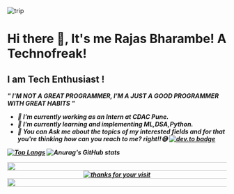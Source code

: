 ![trip](https://user-images.githubusercontent.com/89535670/178936044-51542935-49d3-49a3-8dba-72c29cd49fde.jpg)
# Hi there 👋, It's me Rajas Bharambe! A Technofreak!
 ## I am Tech Enthusiast !
<i><b>" I'M NOT A GREAT PROGRAMMER,
I'M A JUST A GOOD PROGRAMMER WITH GREAT HABITS "<b><i>
- 🔭 I’m currently working as an Intern at CDAC Pune.
- 🌱 I’m currently learning and implementing ML,DSA,Python.
-    💬 You can Ask me about the topics of my interested fields and for that you're thinking how can you reach to me? right!!😅
   [![dev.to badge](https://img.shields.io/badge/linkedin-RajasBharambe-blue)](https://www.linkedin.com/in/rajas-bharambe-0b8a87208/)


 <!--
<h3 align="left"> Languages and Tools:  </h3>
<p align="left">
<a href="#" target="_blank"> <img src="https://raw.githubusercontent.com/devicons/devicon/master/icons/cplusplus/cplusplus-original.svg" alt="cplusplus" width="40" height="40"/> </a> 
 <a href="#" target="_blank"> <img src="https://raw.githubusercontent.com/devicons/devicon/master/icons/c/c-original.svg" alt="c" width="40" height="40"/> </a> 
 <a href="#" target="_blank"> <img src="https://www.vectorlogo.zone/logos/google_cloud/google_cloud-icon.svg" alt="gcp" width="40" height="40"/> </a> 
 <a href="#" target="_blank"> <img src="https://www.vectorlogo.zone/logos/git-scm/git-scm-icon.svg" alt="git" width="40" height="40"/> </a> 
 <a href="#" target="_blank"> <img src="https://www.vectorlogo.zone/logos/python/python-icon.svg" width="40" height="40"/> </a>
 <a href="#" target="_blank"> <img src="https://www.vectorlogo.zone/logos/pytorch/pytorch-icon.svg" width="40" height="40"/> </a>
 <a href="#" target="_blank"> <img src="https://raw.githubusercontent.com/devicons/devicon/master/icons/html5/html5-original-wordmark.svg" alt="html5" width="40" height="40"/> </a>
 <a href="#" target="_blank"> <img src="https://raw.githubusercontent.com/devicons/devicon/master/icons/css3/css3-original-wordmark.svg" alt="css3" width="40" height="40"/> </a> 
-->

[![Top Langs](https://github-readme-stats.vercel.app/api/top-langs/?username=RajasBharambe&layout=compact&theme=github_dark)](https://github.com/anuraghazra/github-readme-stats)         ![Anurag's GitHub stats](https://github-readme-stats.vercel.app/api?username=RajasBharambe&show_icons=true&theme=github_dark)

<img src="https://i.imgur.com/dBaSKWF.gif" height="20" width="1000"> 
<div align="center">
    <a href="https://git.io/typing-svg">
        <img alt="thanks for your visit" src="https://readme-typing-svg.herokuapp.com?font=Roboto+Slab&color=%237E3ACE&size=24&center=true&vCenter=true&width=300&lines=Thanks+for+your+visit!" >
    </a>
</div>
<img src="https://i.imgur.com/dBaSKWF.gif" height="20" width="1000"> 

